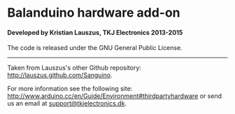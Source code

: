 # Balanduino hardware add-on
#### Developed by Kristian Lauszus, TKJ Electronics 2013-2015

The code is released under the GNU General Public License.
_________

Taken from Lauszus's other Github repository: <http://lauszus.github.com/Sanguino>.

For more information see the following site: <http://www.arduino.cc/en/Guide/Environment#thirdpartyhardware> or send us an email at <support@tkjelectronics.dk>.